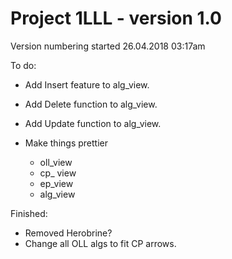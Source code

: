 # Project 1LLL - version 1.0
Version numbering started 26.04.2018 03:17am

To do:
- Add Insert feature to alg_view.
- Add Delete function to alg_view.
- Add Update function to alg_view.

- Make things prettier
  - oll_view
  - cp_ view
  - ep_view
  - alg_view

Finished:

- Removed Herobrine?
- Change all OLL algs to fit CP arrows.
